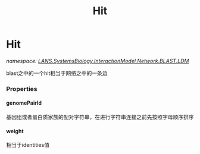 ﻿---
title: Hit
---

# Hit
_namespace: [LANS.SystemsBiology.InteractionModel.Network.BLAST.LDM](N-LANS.SystemsBiology.InteractionModel.Network.BLAST.LDM.html)_

blast之中的一个hit相当于网络之中的一条边




### Properties

#### genomePairId
基因组或者蛋白质家族的配对字符串，在进行字符串连接之前先按照字母顺序排序
#### weight
相当于identities值
